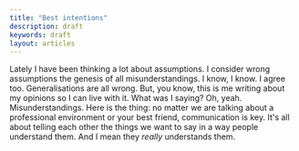 ```yaml
---
title: "Best intentions"
description: draft
keywords: draft
layout: articles
---
```


Lately I have been thinking a lot about assumptions. I consider wrong
assumptions the genesis of all misunderstandings. I know, I know. I agree too.
Generalisations are all wrong. But, you know, this is me writing about my
opinions so I can live with it. What was I saying? Oh, yeah.
Misunderstandings. Here is the thing: no matter we are talking about a
professional environment or your best friend, communication is key. It's all
about telling each other the things we want to say in a way people understand
them. And I mean they _really_ understands them.
